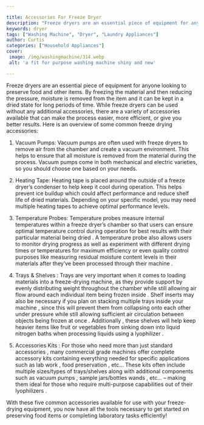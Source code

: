```yaml
---

title: Accessories For Freeze Dryer
description: "Freeze dryers are an essential piece of equipment for anyone looking to preserve food and other items. By freezing the material an...read now to learn more"
keywords: dryer
tags: ["Washing Machine", "Dryer", "Laundry Appliances"]
author: Curtis
categories: ["Household Appliances"]
cover: 
 image: /img/washingmachine/314.webp
 alt: 'a fit for purpose washing machine shiny and new'

---
```


Freeze dryers are an essential piece of equipment for anyone looking to preserve food and other items. By freezing the material and then reducing the pressure, moisture is removed from the item and it can be kept in a dried state for long periods of time. While freeze dryers can be used without any additional accessories, there are a variety of accessories available that can make the process easier, more efficient, or give you better results. Here is an overview of some common freeze drying accessories:

1. Vacuum Pumps: Vacuum pumps are often used with freeze dryers to remove air from the chamber and create a vacuum environment. This helps to ensure that all moisture is removed from the material during the process. Vacuum pumps come in both mechanical and electric varieties, so you should choose one based on your needs.

2. Heating Tape: Heating tape is placed around the outside of a freeze dryer’s condenser to help keep it cool during operation. This helps prevent ice buildup which could affect performance and reduce shelf life of dried materials. Depending on your specific model, you may need multiple heating tapes to achieve optimal performance levels. 

3. Temperature Probes: Temperature probes measure internal temperatures within a freeze dryer’s chamber so that users can ensure optimal temperature control during operation for best results with their particular material being dried . A temperature probe also allows users to monitor drying progress as well as experiment with different drying times or temperatures for maximum efficiency or even quality control purposes like measuring residual moisture content levels in their materials after they’ve been processed through their machine . 

4. Trays & Shelves : Trays are very important when it comes to loading materials into a freeze-drying machine, as they provide support by evenly distributing weight throughout the chamber while still allowing air flow around each individual item being frozen inside . Shelf inserts may also be necessary if you plan on stacking multiple trays inside your machine , since this will prevent them from collapsing onto each other under pressure while still allowing sufficient air circulation between objects being frozen at once . Additionally , these shelves will help keep heavier items like fruit or vegetables from sinking down into liquid nitrogen baths when processing liquids using a lyophilizer . 

5. Accessories Kits : For those who need more than just standard accessories , many commercial grade machines offer complete accessory kits containing everything needed for specific applications such as lab work , food preservation , etc… These kits often include multiple sizes/types of trays/shelves along with additional components such as vacuum pumps , sample jars/bottles wands , etc… – making them ideal for those who require multi-purpose capabilities out of their lyophilizers . 

 With these five common accessories available for use with your freeze-drying equipment, you now have all the tools necessary to get started on preserving food items or completing laboratory tasks efficiently!
